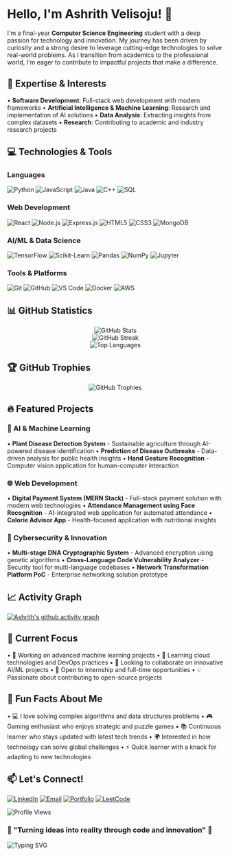 # Hello, I'm Ashrith Velisoju! 👋

I'm a final-year **Computer Science Engineering** student with a deep passion for technology and innovation. My journey has been driven by curiosity and a strong desire to leverage cutting-edge technologies to solve real-world problems. As I transition from academics to the professional world, I'm eager to contribute to impactful projects that make a difference.

## 🚀 Expertise & Interests

• **Software Development**: Full-stack web development with modern frameworks
• **Artificial Intelligence & Machine Learning**: Research and implementation of AI solutions
• **Data Analysis**: Extracting insights from complex datasets
• **Research**: Contributing to academic and industry research projects

## 💻 Technologies & Tools

### Languages
![Python](https://img.shields.io/badge/Python-3776AB?style=for-the-badge&logo=python&logoColor=white)
![JavaScript](https://img.shields.io/badge/JavaScript-F7DF1E?style=for-the-badge&logo=javascript&logoColor=black)
![Java](https://img.shields.io/badge/Java-ED8B00?style=for-the-badge&logo=java&logoColor=white)
![C++](https://img.shields.io/badge/C%2B%2B-00599C?style=for-the-badge&logo=c%2B%2B&logoColor=white)
![SQL](https://img.shields.io/badge/SQL-316192?style=for-the-badge&logo=postgresql&logoColor=white)

### Web Development
![React](https://img.shields.io/badge/React-20232A?style=for-the-badge&logo=react&logoColor=61DAFB)
![Node.js](https://img.shields.io/badge/Node.js-43853D?style=for-the-badge&logo=node.js&logoColor=white)
![Express.js](https://img.shields.io/badge/Express.js-404D59?style=for-the-badge)
![HTML5](https://img.shields.io/badge/HTML5-E34F26?style=for-the-badge&logo=html5&logoColor=white)
![CSS3](https://img.shields.io/badge/CSS3-1572B6?style=for-the-badge&logo=css3&logoColor=white)
![MongoDB](https://img.shields.io/badge/MongoDB-4EA94B?style=for-the-badge&logo=mongodb&logoColor=white)

### AI/ML & Data Science
![TensorFlow](https://img.shields.io/badge/TensorFlow-FF6F00?style=for-the-badge&logo=tensorflow&logoColor=white)
![Scikit-Learn](https://img.shields.io/badge/scikit--learn-F7931E?style=for-the-badge&logo=scikit-learn&logoColor=white)
![Pandas](https://img.shields.io/badge/pandas-150458?style=for-the-badge&logo=pandas&logoColor=white)
![NumPy](https://img.shields.io/badge/numpy-013243?style=for-the-badge&logo=numpy&logoColor=white)
![Jupyter](https://img.shields.io/badge/Jupyter-F37626?style=for-the-badge&logo=jupyter&logoColor=white)

### Tools & Platforms
![Git](https://img.shields.io/badge/Git-F05032?style=for-the-badge&logo=git&logoColor=white)
![GitHub](https://img.shields.io/badge/GitHub-100000?style=for-the-badge&logo=github&logoColor=white)
![VS Code](https://img.shields.io/badge/VS%20Code-0078d4?style=for-the-badge&logo=visual-studio-code&logoColor=white)
![Docker](https://img.shields.io/badge/Docker-2496ED?style=for-the-badge&logo=docker&logoColor=white)
![AWS](https://img.shields.io/badge/AWS-232F3E?style=for-the-badge&logo=amazon-aws&logoColor=white)

## 📊 GitHub Statistics

<div align="center">
  <img src="https://github-readme-stats.vercel.app/api?username=ashrithvelisoju&show_icons=true&theme=radical&hide_border=true&include_all_commits=true&count_private=true" alt="GitHub Stats" />
</div>

<div align="center">
  <img src="https://github-readme-streak-stats.herokuapp.com/?user=ashrithvelisoju&theme=radical&hide_border=true" alt="GitHub Streak" />
</div>

<div align="center">
  <img src="https://github-readme-stats.vercel.app/api/top-langs/?username=ashrithvelisoju&layout=compact&theme=radical&hide_border=true" alt="Top Languages" />
</div>

## 🏆 GitHub Trophies

<div align="center">
  <img src="https://github-profile-trophy.vercel.app/?username=ashrithvelisoju&theme=radical&no-frame=true&no-bg=true&margin-w=4" alt="GitHub Trophies" />
</div>

## 🔥 Featured Projects

### 🤖 AI & Machine Learning
• **Plant Disease Detection System** - Sustainable agriculture through AI-powered disease identification
• **Prediction of Disease Outbreaks** - Data-driven analysis for public health insights
• **Hand Gesture Recognition** - Computer vision application for human-computer interaction

### 🌐 Web Development
• **Digital Payment System (MERN Stack)** - Full-stack payment solution with modern web technologies
• **Attendance Management using Face Recognition** - AI-integrated web application for automated attendance
• **Calorie Advisor App** - Health-focused application with nutritional insights

### 🔐 Cybersecurity & Innovation
• **Multi-stage DNA Cryptographic System** - Advanced encryption using genetic algorithms
• **Cross-Language Code Vulnerability Analyzer** - Security tool for multi-language codebases
• **Network Transformation Platform PoC** - Enterprise networking solution prototype

## 📈 Activity Graph

[![Ashrith's github activity graph](https://github-readme-activity-graph.vercel.app/graph?username=ashrithvelisoju&theme=react-dark)](https://github.com/ashutosh00710/github-readme-activity-graph)

## 🎯 Current Focus

• 🔭 Working on advanced machine learning projects
• 🌱 Learning cloud technologies and DevOps practices
• 👯 Looking to collaborate on innovative AI/ML projects
• 🤝 Open to internship and full-time opportunities
• 💡 Passionate about contributing to open-source projects

## 🌟 Fun Facts About Me

• 💻 I love solving complex algorithms and data structures problems
• 🎮 Gaming enthusiast who enjoys strategic and puzzle games
• 📚 Continuous learner who stays updated with latest tech trends
• 🌍 Interested in how technology can solve global challenges
• ⚡ Quick learner with a knack for adapting to new technologies

## 📫 Let's Connect!

[![LinkedIn](https://img.shields.io/badge/LinkedIn-0077B5?style=for-the-badge&logo=linkedin&logoColor=white)]([https://www.linkedin.com/in/ashrithvelisoju/](https://www.linkedin.com/in/ashrith-velisoju/))
[![Email](https://img.shields.io/badge/Gmail-D14836?style=for-the-badge&logo=gmail&logoColor=white)](mailto:ashrithvelisoju@gmail.com)
[![Portfolio](https://img.shields.io/badge/Portfolio-FF5722?style=for-the-badge&logo=todoist&logoColor=white)](https://ashrithvelisoju.github.io/)
[![LeetCode](https://img.shields.io/badge/LeetCode-000000?style=for-the-badge&logo=LeetCode&logoColor=#d16c06)](https://leetcode.com/ashrithvelisoju)

![Profile Views](https://komarev.com/ghpvc/?username=ashrithvelisoju&color=blue&style=flat)

### 💫 "Turning ideas into reality through code and innovation" 💫

![Typing SVG](https://readme-typing-svg.herokuapp.com/?lines=Full-stack+Developer;AI/ML+Enthusiast;Problem+Solver;Tech+Explorer&font=Fira%20Code&center=true&width=380&height=50&duration=4000&pause=1000)
